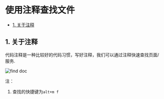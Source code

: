 # 使用注释查找文件

<!-- TOC -->

- [1. 关于注释](#1-关于注释)

<!-- /TOC -->

## 1. 关于注释

代码注释是一种比较好的代码习惯，写好注释，我们可以通过注释快速查找页面/服务.

![find doc](../imgs/finddoc.gif)

注：

1. 查找的快捷键为`alt+m f`
